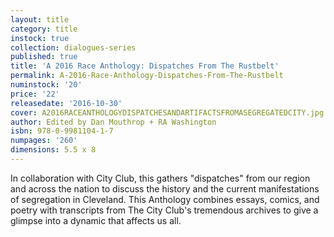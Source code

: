 ```yaml
---
layout: title
category: title
instock: true
collection: dialogues-series
published: true
title: 'A 2016 Race Anthology: Dispatches From The Rustbelt'
permalink: A-2016-Race-Anthology-Dispatches-From-The-Rustbelt
numinstock: '20'
price: '22'
releasedate: '2016-10-30'
cover: A2016RACEANTHOLOGYDISPATCHESANDARTIFACTSFROMASEGREGATEDCITY.jpg
author: Edited by Dan Mouthrop + RA Washington
isbn: 978-0-9981104-1-7
numpages: '260'
dimensions: 5.5 x 8
---
```

In collaboration with City Club, this gathers "dispatches" from our region and across the nation to discuss the history and the current manifestations of segregation in Cleveland. This Anthology combines essays, comics, and poetry with transcripts from The City Club's tremendous archives to give a glimpse into a dynamic that affects us all.
